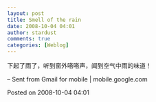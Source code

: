 ```yaml
---
layout: post
title: Smell of the rain
date: 2008-10-04 04:01
author: stardust
comments: true
categories: [Weblog]
---
```

下起了雨了，听到窗外嗒嗒声，闻到空气中雨的味道！

– Sent from Gmail for mobile | mobile.google.com

Posted on 2008-10-04 04:01
